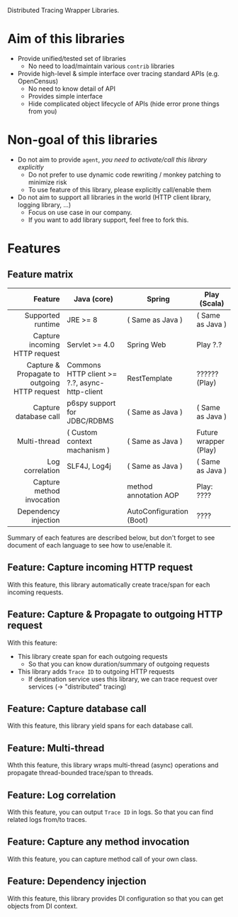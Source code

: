 Distributed Tracing Wrapper Libraries.

# Aim of this libraries

- Provide unified/tested set of libraries
  - No need to load/maintain various `contrib` libraries
- Provide high-level & simple interface over tracing standard APIs (e.g. OpenCensus)
  - No need to know detail of API
  - Provides simple interface
  - Hide complicated object lifecycle of APIs (hide error prone things from you)

# Non-goal of this libraries

- Do not aim to provide `agent`, _you need to activate/call this library explicitly_
  - Do not prefer to use dynamic code rewriting / monkey patching to minimize risk
  - To use feature of this library, please explicitly call/enable them
- Do not aim to support all libraries in the world (HTTP client library, logging library, ...)
  - Focus on use case in our company.
  - If you want to add library support, feel free to fork this.

# Features

## Feature matrix

| Feature                                      | Java (core)                             | Spring                       | Play (Scala)            |
|---------------------------------------------:| -----------------------------------------------|------------------------------| ------------------------|
| Supported runtime                            | JRE >= 8                                       | ( Same as Java )             | ( Same as Java )        |
| Capture incoming HTTP request                | Servlet >= 4.0                                 | Spring Web                   | Play ?.?                |
| Capture & Propagate to outgoing HTTP request | Commons HTTP client >= ?.?, async-http-client  | RestTemplate                 | ?????? (Play)           |
| Capture database call                        | p6spy support for JDBC/RDBMS                   | ( Same as Java )             | ( Same as Java )        |
| Multi-thread                                 | ( Custom context machanism )                   | ( Same as Java )             | Future wrapper (Play)   |
| Log correlation                              | SLF4J, Log4j                                   | ( Same as Java )             | ( Same as Java )        |
| Capture method invocation                    |                                                | method annotation AOP        | Play: ????              |
| Dependency injection                         |                                                | AutoConfiguration (Boot)     | ????                    |

Summary of each features are described below, but don't forget to see document of each language to see how to use/enable it.

## Feature: Capture incoming HTTP request

With this feature, this library automatically create trace/span for each incoming requests.

## Feature: Capture & Propagate to outgoing HTTP request

With this feature:

- This library create span for each outgoing requests
  - So that you can know duration/summary of outgoing requests
- This library adds `Trace ID` to outgoing HTTP requests
  - If destination service uses this library, we can trace request over services (-> "distributed" tracing)

## Feature: Capture database call

With this feature, this library yield spans for each database call.

## Feature: Multi-thread

Whth this feature, this library wraps multi-thread (async) operations and propagate thread-bounded trace/span to threads.

## Feature: Log correlation

With this feature, you can output `Trace ID` in logs. So that you can find related logs from/to traces.

## Feature: Capture any method invocation

With this feature, you can capture method call of your own class.

## Feature: Dependency injection

With this feature, this library provides DI configuration so that you can get objects from DI context.

